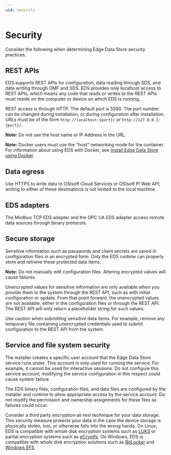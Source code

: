 ```yaml
---
uid: security
---
```

# Security

Consider the following when determining Edge Data Store security practices.

## REST APIs

EDS supports REST APIs for configuration, data reading through SDS, and data writing through OMF and SDS. EDS provides only localhost access to REST APIs, which means any code that reads or writes to the REST APIs must reside on the computer or device on which EDS is running. 

REST access is through HTTP. The default port is 5590. The port number can be changed during installation, or during configuration after installation. URLs must be of the form `http://localhost:{port}/` or `http://127.0.0.1:{port}/`. 

**Note:** Do not use the host name or IP Address in the URL.

**Note:** Docker users must use the "host" networking mode for the container. For information about using EDS with Docker, see [Install Edge Data Store using Docker](xref:edgeDocker).

## Data egress

Use HTTPS to write data to OSIsoft Cloud Services or OSIsoft PI Web API; writing to either of these destinations is not limited to the local machine.

## EDS adapters

The Modbus TCP EDS adapter and the OPC UA EDS adapter access remote data sources through binary protocols.

## Secure storage

Sensitive information such as passwords and client secrets are saved in configuration files in an encrypted form. Only the EDS runtime can properly store and retrieve these protected data items. 

**Note:** Do not manually edit configuration files. Altering encrypted values will cause failures.

Unencrypted values for sensitive information are only available when you provide them to the system through the REST API, such as with initial configuration or update. From that point forward, the unencrypted values are not available, either in the configuration files or through the REST API. The REST API will only return a placeholder string for such values.

Use caution when submitting sensitive data items. For example, remove any temporary file containing unencrypted credentials used to submit configuration to the REST API from the system.

## Service and file system security

The installer creates a specific user account that the Edge Data Store service runs under. This account is only used for running the service. For example, it cannot be used for interactive sessions. Do not configure this service account; modifying the service configuration in this respect could cause system failure.

The EDS binary files, configuration files, and data files are configured by the installer and runtime to allow appropriate access by the service account. Do not modify the permission and ownership assignments for these files as failures could occur.

Consider a third party encryption-at-rest technique for your data storage. This security measure protects your data in the case the device storage is physically stolen, lost, or otherwise falls into the wrong hands.  On Linux, EDS is compatible with whole disk encryption systems such as [LUKS](https://en.wikipedia.org/wiki/Linux_Unified_Key_Setup) or partial encryption systems such as [eCryptfs](https://en.wikipedia.org/wiki/ECryptfs). On Windows, EDS is compatible with whole disk encryption solutions such as [BitLocker](https://docs.microsoft.com/en-us/previous-versions/windows/it-pro/windows-server-2008-R2-and-2008/cc732774(v=ws.11)) and [Windows EFS](https://docs.microsoft.com/en-us/previous-versions/tn-archive/cc700811(v=technet.10)).
